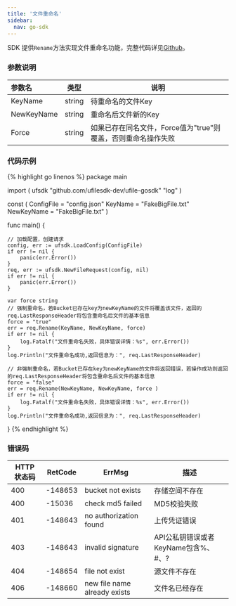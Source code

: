 ```yaml
---  
title: '文件重命名'
sidebar:
  nav: go-sdk
---
```

SDK 提供`Rename`方法实现文件重命名功能，完整代码详见[Github](https://github.com/ufilesdk-dev/ufile-gosdk/blob/master/file.go)。

### 参数说明

| 参数名                              |  类型 		| 说明								|
| :---------------------------------- | ----------- | ----------------------------------|
| KeyName 		| string | 待重命名的文件Key |
| NewKeyName 	| string | 重命名后文件新的Key |
| Force 		| string | 如果已存在同名文件，Force值为"true"则覆盖，否则重命名操作失败 |

### 代码示例

<div class="copyable" markdown="1">

{% highlight go linenos %}
package main

import (
	ufsdk "github.com/ufilesdk-dev/ufile-gosdk"
	"log"
)

const (
	ConfigFile = "config.json"
	KeyName = "FakeBigFile.txt"
	NewKeyName = "FakeBigFile.txt"
)

func main() {

	// 加载配置，创建请求
	config, err := ufsdk.LoadConfig(ConfigFile)
	if err != nil {
		panic(err.Error())
	}
	req, err := ufsdk.NewFileRequest(config, nil)
	if err != nil {
		panic(err.Error())
	}

	var force string
	// 强制重命名，若Bucket已存在key为newKeyName的文件将覆盖该文件，返回的req.LastResponseHeader将包含重命名后文件的基本信息
	force = "true"
	err = req.Rename(KeyName, NewKeyName, force)
	if err != nil {
		log.Fatalf("文件重命名失败，具体错误详情：%s", err.Error())
	}
	log.Println("文件重命名成功,返回信息为：", req.LastResponseHeader)

	// 非强制重命名，若Bucket已存在key为newKeyName的文件将返回错误，若操作成功则返回的req.LastResponseHeader将包含重命名后文件的基本信息
	force = "false"
	err = req.Rename(NewKeyName, NewKeyName, force )
	if err != nil {
		log.Fatalf("文件重命名失败，具体错误详情：%s", err.Error())
	}
	log.Println("文件重命名成功,返回信息为：", req.LastResponseHeader)
}
{% endhighlight %}
</div>

### 错误码

| HTTP 状态码 | RetCode | ErrMsg                 | 描述                                |
| ----------- | ------- | ---------------------- | ----------------------------------- |
| 400         | -148653 | bucket not exists      | 存储空间不存在                      |
| 400         | -15036  | check md5 failed       | MD5校验失败                         |
| 401         | -148643 | no authorization found | 上传凭证错误                        |
| 403         | -148643 | invalid signature      | API公私钥错误或者KeyName包含%、#、? |
| 404         | -148654 | file not exist         | 源文件不存在                        |
| 406         | -148660 | new file name already exists | 文件名已经存在 |
